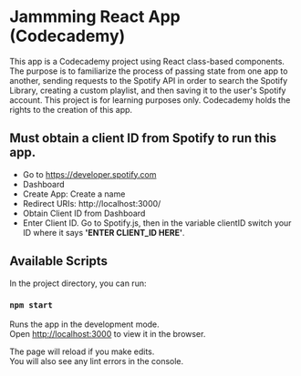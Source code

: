 # Jammming React App (Codecademy)

This app is a Codecademy project using React class-based components. The purpose is to familiarize the process of passing state from one app to another, sending requests to the Spotify API in order to search the Spotify Library, creating a custom playlist, and then saving it to the user's Spotify account. This project is for learning purposes only. Codecademy holds the rights to the creation of this app. 

## Must obtain a client ID from Spotify to run this app. 
* Go to https://developer.spotify.com
* Dashboard
* Create App: Create a name
* Redirect URIs: http://localhost:3000/
* Obtain Client ID from Dashboard
* Enter Client ID. Go to Spotify.js, then in the variable clientID switch your ID where it says  **'ENTER CLIENT_ID HERE'**.

## Available Scripts

In the project directory, you can run:

### `npm start`

Runs the app in the development mode.\
Open [http://localhost:3000](http://localhost:3000) to view it in the browser.

The page will reload if you make edits.\
You will also see any lint errors in the console.

